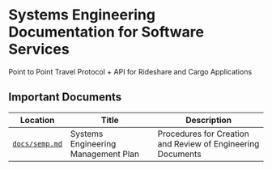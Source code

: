 # Systems Engineering Documentation for Software Services

Point to Point Travel Protocol + API for Rideshare and Cargo Applications

## Important Documents

| Location | Title | Description
--- | --- | ---
[`docs/semp.md`](./docs/semp.md) | Systems Engineering Management Plan | Procedures for Creation and Review of Engineering Documents